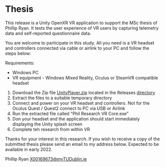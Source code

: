 # Thesis

This release is a Unity OpenXR VR application to support the MSc thesis of Phillip Ryan.  It tests the user experience of VR users by capturing telemetry data and self-reported questionnaire data. 

You are welcome to participate in this study.  All you need is a VR headset and controllers connected via cable or airlink to your PC and follow the steps below:

Requirements:
- Windows PC
- VR equipment - Windows Mixed Reality, Oculus or SteamVR compatible headset
 
1. Download the Zip file [UnityPlayer.zip](https://github.com/x00169673/Thesis/releases/download/v0.3/UnityPlayer.zip) located in the Releases [directory](https://github.com/x00169673/Thesis/releases)
2. Extract the files to a suitable temporary directory
3. Connect and power on your VR headset and controllers.  Not for the Oculus Quest / Quest2 connect to PC via USB or Airlink
4. Run the extracted file called "Phil Research VR Core.exe"  
5. Don your headset and the application should start immediately displaying the Unity splash screen
6. Complete teh research from within VR

Thanks for your interest in this research.  If you wish to receive a copy of the submitted thesis please send an email to my address below.  Expected to be available in early 2022.

Phillip Ryan X00169673@myTUDublin.ie

